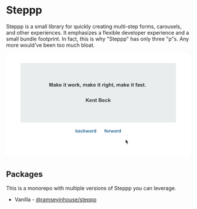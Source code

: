 # Steppp

Steppp is a small library for quickly creating multi-step forms, carousels, and other experiences. It emphasizes a flexible developer experience and a small bundle footprint. In fact, this is why "Steppp" has only three "p"s. Any more would've been too much bloat.

<p align="center">
  <img src="./demo/demo.gif" alt="Steppp demo" />
</p>

## Packages

This is a monorepo with multiple versions of Steppp you can leverage.

- Vanilla - [@ramseyinhouse/steppp](/packages/steppp/)

